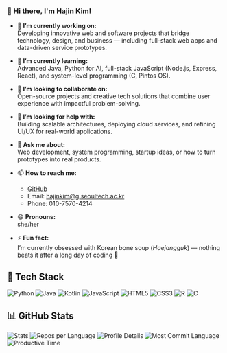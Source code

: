 ### 👋 Hi there, I'm Hajin Kim!

- 🔭 **I’m currently working on:**  
  Developing innovative web and software projects that bridge technology, design, and business — including full-stack web apps and data-driven service prototypes.

- 🌱 **I’m currently learning:**  
  Advanced Java, Python for AI, full-stack JavaScript (Node.js, Express, React), and system-level programming (C, Pintos OS).

- 👯 **I’m looking to collaborate on:**  
  Open-source projects and creative tech solutions that combine user experience with impactful problem-solving.

- 🤔 **I’m looking for help with:**  
  Building scalable architectures, deploying cloud services, and refining UI/UX for real-world applications.

- 💬 **Ask me about:**  
  Web development, system programming, startup ideas, or how to turn prototypes into real products.

- 📫 **How to reach me:**  
  - [GitHub](https://github.com/hajinki)
  - Email: hajinkim@g.seoultech.ac.kr
  - Phone: 010-7570-4214  
  

- 😄 **Pronouns:**  
  she/her

- ⚡ **Fun fact:**  
  I’m currently obsessed with Korean bone soup (*Haejangguk*) — nothing beats it after a long day of coding 🍲


## 🚀 Tech Stack
![Python](https://img.shields.io/badge/Python-3776AB?style=for-the-badge&logo=python&logoColor=white)
![Java](https://img.shields.io/badge/Java-007396?style=for-the-badge&logo=java&logoColor=white)
![Kotlin](https://img.shields.io/badge/Kotlin-0095D5?style=for-the-badge&logo=kotlin&logoColor=white)
![JavaScript](https://img.shields.io/badge/JavaScript-F7DF1E?style=for-the-badge&logo=javascript&logoColor=black)
![HTML5](https://img.shields.io/badge/HTML5-E34F26?style=for-the-badge&logo=html5&logoColor=white)
![CSS3](https://img.shields.io/badge/CSS3-1572B6?style=for-the-badge&logo=css3&logoColor=white)
![R](https://img.shields.io/badge/R-276DC3?style=for-the-badge&logo=r&logoColor=white)
![C](https://img.shields.io/badge/C-00599C?style=for-the-badge&logo=c&logoColor=white)

## 📊 GitHub Stats

![Stats](https://github-profile-summary-cards.vercel.app/api/cards/stats?username=hajinki&theme=solarized)
![Repos per Language](https://github-profile-summary-cards.vercel.app/api/cards/repos-per-language?username=hajinki&theme=solarized)
![Profile Details](https://github-profile-summary-cards.vercel.app/api/cards/profile-details?username=hajinki&theme=solarized)
![Most Commit Language](https://github-profile-summary-cards.vercel.app/api/cards/most-commit-language?username=hajinki&theme=solarized)
![Productive Time](https://github-profile-summary-cards.vercel.app/api/cards/productive-time?username=hajinki&theme=solarized&utcOffset=9)













